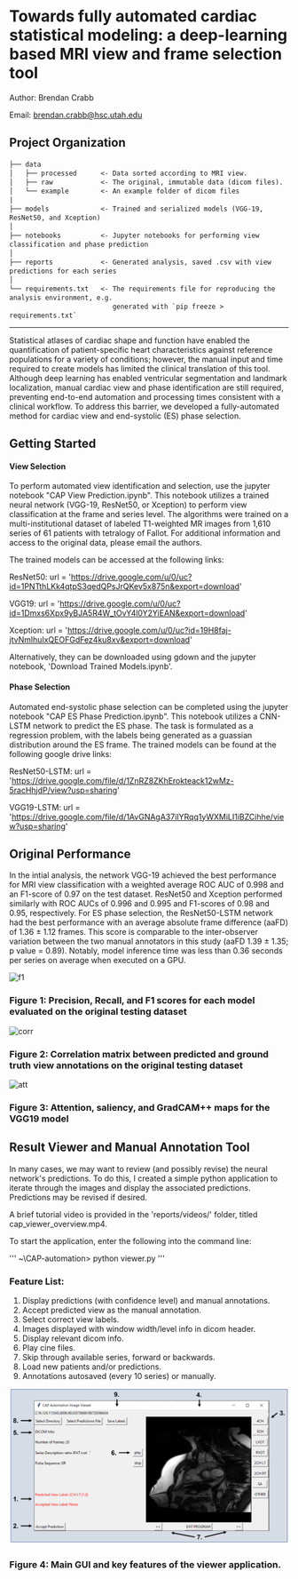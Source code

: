 Towards fully automated cardiac statistical modeling: a deep-learning based MRI view and frame selection tool
==============================
Author: Brendan Crabb

Email: brendan.crabb@hsc.utah.edu


Project Organization
------------

    ├── data
    │   ├── processed      <- Data sorted according to MRI view.
    │   ├── raw            <- The original, immutable data (dicom files).
    │   └── example        <- An example folder of dicom files
    |
    ├── models             <- Trained and serialized models (VGG-19, ResNet50, and Xception)
    │
    ├── notebooks          <- Jupyter notebooks for performing view classification and phase prediction
    │
    ├── reports            <- Generated analysis, saved .csv with view predictions for each series
    │
    └── requirements.txt   <- The requirements file for reproducing the analysis environment, e.g.
                              generated with `pip freeze > requirements.txt`
                              
--------

Statistical atlases of cardiac shape and function have enabled the quantification of patient-specific heart characteristics against reference populations for a variety of conditions; however, the manual input and time required to create models has limited the clinical translation of this tool. Although deep learning has enabled ventricular segmentation and landmark localization, manual cardiac view and phase identification are still required, preventing end-to-end automation and processing times consistent with a clinical workflow. To address this barrier, we developed a fully-automated method for cardiac view and end-systolic (ES) phase selection. 


Getting Started
------------

#### View Selection

To perform automated view identification and selection, use the jupyter notebook "CAP View Prediction.ipynb". This notebook utilizes a trained neural network (VGG-19, ResNet50, or Xception) to perform view classification at the frame and series level. The algorithms were trained on a multi-institutional dataset of labeled T1-weighted MR images from 1,610 series of 61 patients with tetralogy of Fallot. For additional information and access to the original data, please email the authors.

The trained models can be accessed at the following links:

ResNet50: url = 'https://drive.google.com/u/0/uc?id=1PNTthLKk4qtpS3qedQPsJrQKev5x875n&export=download'

VGG19: url = 'https://drive.google.com/u/0/uc?id=1Dmxs6Xpx9yBJA5R4W_tOvY4l0Y2YiEAN&export=download'

Xception: url = 'https://drive.google.com/u/0/uc?id=19H8faj-jtvNmlhuIxQEOFGdFez4ku8xv&export=download'

Alternatively, they can be downloaded using gdown and the jupyter notebook, 'Download Trained Models.ipynb'. 


#### Phase Selection

Automated end-systolic phase selection can be completed using the jupyter notebook "CAP ES Phase Prediction.ipynb". This notebook utilizes a CNN-LSTM network to predict the ES phase. The task is formulated as a regression problem, with the labels being generated as a guassian distribution around the ES frame. The trained models can be found at the following google drive links:

ResNet50-LSTM: url = 'https://drive.google.com/file/d/1ZnRZ8ZKhErokteack12wMz-5racHhjdP/view?usp=sharing'

VGG19-LSTM: url = 'https://drive.google.com/file/d/1AvGNAgA37iIYRqq1yWXMiLI1iBZCihhe/view?usp=sharing'

Original Performance
------------

In the intial analysis, the network VGG-19 achieved the best performance for MRI view classification with a weighted average ROC AUC of 0.998 and an F1-score of 0.97 on the test dataset. ResNet50 and Xception performed similarly with ROC AUCs of 0.996 and 0.995 and F1-scores of 0.98 and 0.95, respectively. For ES phase selection, the ResNet50-LSTM network had the best performance with an average absolute frame difference (aaFD) of 1.36 ± 1.12 frames. This score is comparable to the inter-observer variation between the two manual annotators in this study (aaFD 1.39 ± 1.35; p value = 0.89). Notably, model inference time was less than 0.36 seconds per series on average when executed on a GPU. 



![f1](https://github.com/btcrabb/CAP-Automation/blob/master/reports/figures/f1_scores.png)
### Figure 1: Precision, Recall, and F1 scores for each model evaluated on the original testing dataset


![corr](https://github.com/btcrabb/CAP-Automation/blob/master/reports/figures/correlation_matrix.png)
### Figure 2: Correlation matrix between predicted and ground truth view annotations on the original testing dataset


![att](https://github.com/btcrabb/CAP-Automation/blob/master/reports/figures/attention_maps.png)
### Figure 3: Attention, saliency, and GradCAM++ maps for the VGG19 model

Result Viewer and Manual Annotation Tool
------------

In many cases, we may want to review (and possibly revise) the neural network's predictions. To do this, I created a simple python application to iterate through the images and display the associated predictions. Predictions may be revised if desired. 

A brief tutorial video is provided in the 'reports/videos/' folder, titled cap_viewer_overview.mp4.

To start the application, enter the following into the command line:

'''
~\CAP-automation\> python viewer.py
'''

### Feature List:
1. Display predictions (with confidence level) and manual annotations.
2. Accept predicted view as the manual annotation.
3. Select correct view labels.
4. Images displayed with window width/level info in dicom header. 
5. Display relevant dicom info.
6. Play cine files.
7. Skip through available series, forward or backwards.
8. Load new patients and/or predictions.
9. Annotations autosaved (every 10 series) or manually. 

![att](https://github.com/btcrabb/CAP-Automation/blob/master/reports/figures/cap_viewer_info2.png)
### Figure 4: Main GUI and key features of the viewer application.
